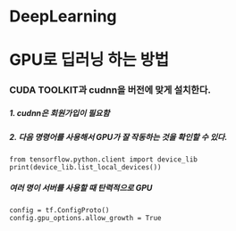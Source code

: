 # DeepLearning

# GPU로 딥러닝 하는 방법

### CUDA TOOLKIT과 cudnn을 버전에 맞게 설치한다.

##### 1. cudnn은 회원가입이 필요함
##### 2. 다음 명령어를 사용해서 GPU가 잘 작동하는 것을 확인할 수 있다.

```
from tensorflow.python.client import device_lib
print(device_lib.list_local_devices())
```
##### 여러 명이 서버를 사용할 때 탄력적으로 GPU 
```
config = tf.ConfigProto() 
config.gpu_options.allow_growth = True
```
